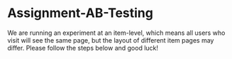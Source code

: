 # Assignment-AB-Testing
We are running an experiment at an item-level, which means all users who visit will see the same page, but the layout of different item pages may differ. Please follow the steps below and good luck!
